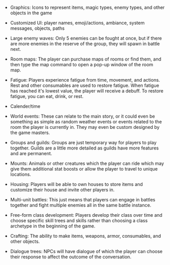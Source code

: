- Graphics: Icons to represent items, magic types, enemy types, and other objects in the game

- Customized UI: player names, emoji/actions, ambiance, system messages, objects, paths

- Large enemy waves: Only 5 enemies can be fought at once, but if there are more enemies in the reserve of the group, they will spawn in battle next.

- Room maps: The player can purchase maps of rooms or find them, and then type the map command to open a pop-up window of the room map.

- Fatigue: Players experience fatigue from time, movement, and actions. Rest and other consumables are used to restore fatigue. When fatigue has reached it's lowest value, the player will receive a debuff. To restore fatigue, you can eat, drink, or rest.
 
- Calender/time

- World events: These can relate to the main story, or it could even be something as simple as random weather events or events related to the room the player is currently in. They may even be custom designed by the game masters.
 
- Groups and guilds: Groups are just temporary way for players to play together. Guilds are a little more detailed as guilds have more features and are permanent.
 
- Mounts: Animals or other creatures which the player can ride which may give them additional stat boosts or allow the player to travel to unique locations.
 
- Housing: Players will be able to own houses to store items and customize their house and invite other players in.
 
- Multi-unit battles: This just means that players can engage in battles together and fight multiple enemies all in the same battle instance.
 
- Free-form class development: Players develop their class over time and choose specific skill trees and skills rather than choosing a class archetype in the beginning of the game.
 
- Crafting: The ability to make items, weapons, armor, consumables, and other objects.
 
- Dialogue trees: NPCs will have dialogue of which the player can choose their response to affect the outcome of the conversation.
